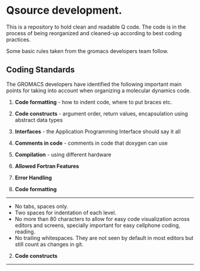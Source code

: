 Qsource development.
================================================================================

This is a repository to hold clean and readable Q code.
The code is in the process of being reorganized and cleaned-up
according to best coding practices.

Some basic rules taken from the gromacs developers team follow.


Coding Standards
--------------------------------------------------------------------------------

The GROMACS developers have identified the following important main
points for taking into account when organizing a molecular dynamics
code.  

1. **Code formatting** - how to indent code, where to put braces etc.  
2. **Code constructs** - argument order, return values, encapsulation
   using abstract data types  
3. **Interfaces** - the Application Programming Interface should say it
   all  
4. **Comments in code** - comments in code that doxygen can use  
5. **Compilation** - using different hardware  
6. **Allowed Fortran Features**  
7. **Error Handling**  



1. **Code formatting**  
--------------------------------------------------------------------------------

* No tabs, spaces only.  
* Two spaces for indentation of each level.  
* No more than 80 characters to allow for easy code visualization
  across editors and screens, specially important for easy cellphone
  coding, reading.  
* No trailing whitespaces. They are not seen by default in most
  editors but still count as changes in git.  


2. **Code constructs**  
--------------------------------------------------------------------------------


